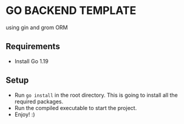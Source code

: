 # GO BACKEND TEMPLATE

using gin and grom ORM

## Requirements

- Install Go 1.19

## Setup

- Run `go install` in the root directory. This is going to install all the required packages.
- Run the compiled executable to start the project.
- Enjoy! :)

